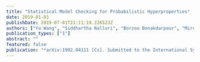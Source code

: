 ```yaml
---
title: "Statistical Model Checking for Probabilistic Hyperproperties"
date: 2019-01-01
publishDate: 2019-07-01T21:11:19.226523Z
authors: ["Yu Wang", "Siddhartha Nalluri", "Borzoo Bonakdarpour", "Miroslav Pajic"]
publication_types: ["1"]
abstract: ""
featured: false
publication: "*arXiv:1902.04111 [Cs]. Submitted to the International Symposium on Automated Technology for Verification and Analysis*"
---
```


